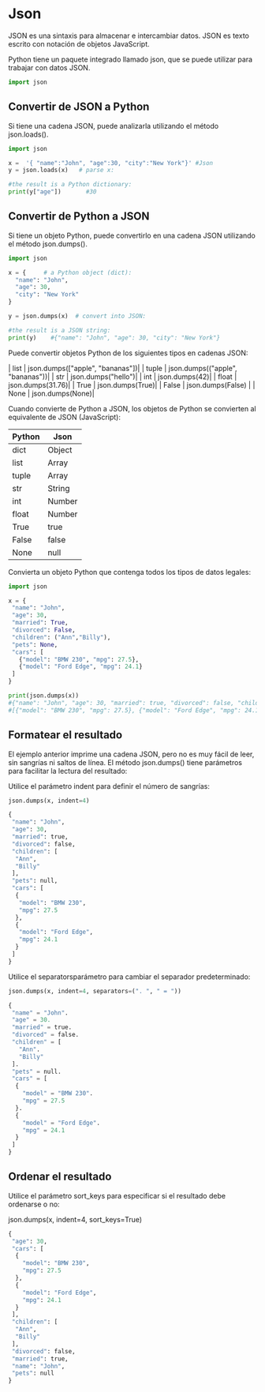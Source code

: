 # Json
JSON es una sintaxis para almacenar e intercambiar datos.
JSON es texto escrito con notación de objetos JavaScript.

Python tiene un paquete integrado llamado json, que se puede utilizar para trabajar con datos JSON.
```python
import json
```
## Convertir de JSON a Python
Si tiene una cadena JSON, puede analizarla utilizando el método json.loads().
```python 
import json

x =  '{ "name":"John", "age":30, "city":"New York"}' #Json 
y = json.loads(x)   # parse x:

#the result is a Python dictionary:
print(y["age"])       #30
```
## Convertir de Python a JSON
Si tiene un objeto Python, puede convertirlo en una cadena JSON utilizando el método json.dumps().
```python
import json

x = {     # a Python object (dict):
  "name": "John",
  "age": 30,
  "city": "New York"
}

y = json.dumps(x)  # convert into JSON:

#the result is a JSON string:
print(y)    #{"name": "John", "age": 30, "city": "New York"}
```
Puede convertir objetos Python de los siguientes tipos en cadenas JSON:

        
| list | json.dumps(["apple", "bananas"])|
| tuple | json.dumps(("apple", "bananas"))|
| str | json.dumps("hello")|
| int | json.dumps(42)|
| float | json.dumps(31.76)|
| True | json.dumps(True)|
| False | json.dumps(False) |
| None | json.dumps(None)|

Cuando convierte de Python a JSON, los objetos de Python se convierten al equivalente de JSON (JavaScript):

| Python   | Json      |
| -------- | --------- |
| dict | Object|
| list | Array|
| tuple | Array|
| str | String|
| int | Number|
| float | Number|
| True | true|
| False | false|
| None | null|

Convierta un objeto Python que contenga todos los tipos de datos legales:
```python
import json

x = {
 "name": "John",
 "age": 30,
 "married": True,
 "divorced": False,
 "children": ("Ann","Billy"),
 "pets": None,
 "cars": [
   {"model": "BMW 230", "mpg": 27.5},
   {"model": "Ford Edge", "mpg": 24.1}
 ]
}

print(json.dumps(x))
#{"name": "John", "age": 30, "married": true, "divorced": false, "children": ["Ann","Billy"], "pets": null, "cars":
#[{"model": "BMW 230", "mpg": 27.5}, {"model": "Ford Edge", "mpg": 24.1}]}
```
## Formatear el resultado
El ejemplo anterior imprime una cadena JSON, pero no es muy fácil de leer, sin sangrías ni saltos de línea.
El método json.dumps() tiene parámetros para facilitar la lectura del resultado:

Utilice el parámetro indent para definir el número de sangrías:
```python
json.dumps(x, indent=4)

{
 "name": "John",
 "age": 30,
 "married": true,
 "divorced": false,
 "children": [
  "Ann",
  "Billy"
 ],
 "pets": null,
 "cars": [
  {
   "model": "BMW 230",
   "mpg": 27.5
  },
  {
   "model": "Ford Edge",
   "mpg": 24.1
  }
 ]
}
```
Utilice el separatorsparámetro para cambiar el separador predeterminado:
```python
json.dumps(x, indent=4, separators=(". ", " = "))

{
 "name" = "John".
 "age" = 30.
 "married" = true.
 "divorced" = false.
 "children" = [
   "Ann".
   "Billy"
 ].
 "pets" = null.
 "cars" = [
  {
    "model" = "BMW 230".
    "mpg" = 27.5
  }.
  {
    "model" = "Ford Edge".
    "mpg" = 24.1
  }
 ]
}
```
## Ordenar el resultado
Utilice el parámetro sort_keys para especificar si el resultado debe ordenarse o no:

json.dumps(x, indent=4, sort_keys=True)
```python
{
 "age": 30,
 "cars": [
  {
    "model": "BMW 230",
    "mpg": 27.5
  },
  {
    "model": "Ford Edge",
    "mpg": 24.1
  }
 ],
 "children": [
  "Ann",
  "Billy"
 ],
 "divorced": false,
 "married": true,
 "name": "John",
 "pets": null
}
```